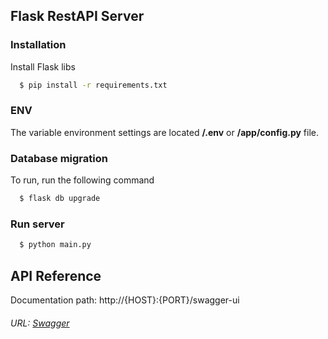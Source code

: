 

## Flask RestAPI Server

### Installation

Install Flask libs

```bash
  $ pip install -r requirements.txt
```
    
### ENV

The variable environment settings are located __/.env__ or __/app/config.py__ file.


### Database migration 

To run, run the following command

```bash
  $ flask db upgrade
```

### Run server 

```bash
  $ python main.py
```

## API Reference

Documentation path: http://{HOST}:{PORT}/swagger-ui
###### URL: [Swagger](http://127.0.0.100:4000/swagger-ui)

